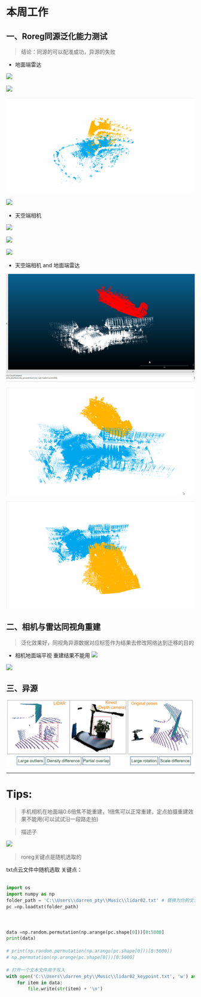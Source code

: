 # 本周工作

## 一、Roreg同源泛化能力测试
> 结论：同源的可以配准成功，异源的失败
- 地面端雷达

![](https://github.com/Darren-pty/Research/blob/main/Learning%20of%20way/Semester/picture/99.png) 

![](https://github.com/Darren-pty/Research/blob/main/Learning%20of%20way/Semester/picture/gif/1.gif) 

![](https://github.com/Darren-pty/Research/blob/main/Learning%20of%20way/Semester/picture/gif/2.gif) 

![](https://github.com/Darren-pty/Research/blob/main/Learning%20of%20way/Semester/picture/gif/3.gif) 

- 天空端相机

![](https://github.com/Darren-pty/Research/blob/main/Learning%20of%20way/Semester/picture/gif/4.gif) 

![](https://github.com/Darren-pty/Research/blob/main/Learning%20of%20way/Semester/picture/gif/5.gif) 


![](https://github.com/Darren-pty/Research/blob/main/Learning%20of%20way/Semester/picture/gif/6.gif) 


- 天空端相机 and 地面端雷达

![](https://github.com/Darren-pty/Research/blob/main/Learning%20of%20way/Semester/picture/gif/7.gif) 

![](https://github.com/Darren-pty/Research/blob/main/Learning%20of%20way/Semester/picture/gif/8.gif) 

![](https://github.com/Darren-pty/Research/blob/main/Learning%20of%20way/Semester/picture/gif/9.gif) 


## 二、相机与雷达同视角重建
> 泛化效果好，同视角异源数据对应标签作为结果去修改网络达到迁移的目的

- 相机地面端平视 重建结果不能用
![](https://github.com/Darren-pty/Research/blob/main/Learning%20of%20way/Semester/picture/gif/10.gif) 

![](https://github.com/Darren-pty/Research/blob/main/Learning%20of%20way/Semester/picture/gif/11.gif) 



## 三、异源

![](https://github.com/Darren-pty/Research/blob/main/Learning%20of%20way/Semester/picture/102.png) 




--- 

# Tips:
> 手机相机在地面端0.6倍焦不能重建，1倍焦可以正常重建，定点拍摄重建效果不能用(可以试试沿一段路走拍)




> 描述子

![](https://github.com/Darren-pty/Research/blob/main/Learning%20of%20way/Semester/picture/100.png) 




> roreg关键点是随机选取的

txt点云文件中随机选取 关键点：
```python

import os
import numpy as np
folder_path = 'C:\\Users\\darren_pty\\Music\\lidar02.txt' # 替换为你的文件夹路径
pc =np.loadtxt(folder_path)



data =np.random.permutation(np.arange(pc.shape[0]))[0:5000]
print(data)

# print(np.random.permutation(np.arange(pc.shape[0]))[0:5000])
# np.permutation(np.arange(pc.shape[0]))[0:5000]

# 打开一个文本文件用于写入
with open('C:\\Users\\darren_pty\\Music\\lidar02_keypoint.txt', 'w') as file:
    for item in data:
        file.write(str(item) + '\n')

```


